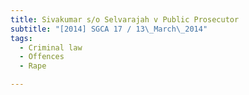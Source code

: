 ```yaml
---
title: Sivakumar s/o Selvarajah v Public Prosecutor 
subtitle: "[2014] SGCA 17 / 13\_March\_2014"
tags:
  - Criminal law
  - Offences
  - Rape

---
```


